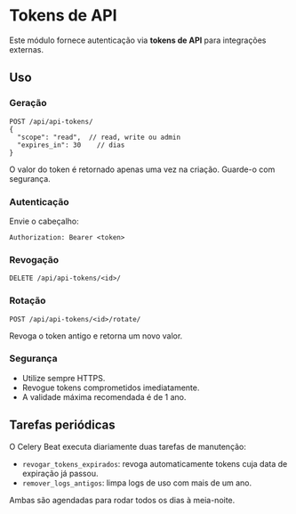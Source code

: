 # Tokens de API

Este módulo fornece autenticação via **tokens de API** para integrações externas.

## Uso

### Geração

```http
POST /api/api-tokens/
{
  "scope": "read",  // read, write ou admin
  "expires_in": 30    // dias
}
```

O valor do token é retornado apenas uma vez na criação. Guarde-o com segurança.

### Autenticação

Envie o cabeçalho:

```
Authorization: Bearer <token>
```

### Revogação

```http
DELETE /api/api-tokens/<id>/
```

### Rotação

```http
POST /api/api-tokens/<id>/rotate/
```

Revoga o token antigo e retorna um novo valor.

### Segurança

- Utilize sempre HTTPS.
- Revogue tokens comprometidos imediatamente.
- A validade máxima recomendada é de 1 ano.

## Tarefas periódicas

O Celery Beat executa diariamente duas tarefas de manutenção:

- `revogar_tokens_expirados`: revoga automaticamente tokens cuja data de expiração já passou.
- `remover_logs_antigos`: limpa logs de uso com mais de um ano.

Ambas são agendadas para rodar todos os dias à meia-noite.

